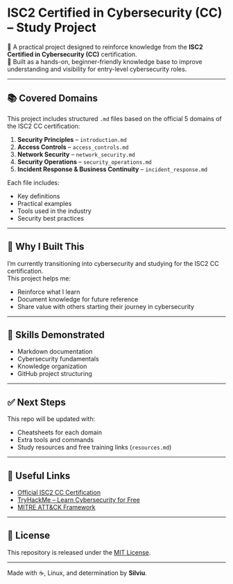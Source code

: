 # ISC2 Certified in Cybersecurity (CC) – Study Project

🚀 A practical project designed to reinforce knowledge from the **ISC2 Certified in Cybersecurity (CC)** certification.  
🎯 Built as a hands-on, beginner-friendly knowledge base to improve understanding and visibility for entry-level cybersecurity roles.

---

## 📚 Covered Domains

This project includes structured `.md` files based on the official 5 domains of the ISC2 CC certification:

1. **Security Principles** – `introduction.md`
2. **Access Controls** – `access_controls.md`
3. **Network Security** – `network_security.md`
4. **Security Operations** – `security_operations.md`
5. **Incident Response & Business Continuity** – `incident_response.md`

Each file includes:
- Key definitions
- Practical examples
- Tools used in the industry
- Security best practices

---

## 🔧 Why I Built This

I’m currently transitioning into cybersecurity and studying for the ISC2 CC certification.  
This project helps me:
- Reinforce what I learn
- Document knowledge for future reference
- Share value with others starting their journey in cybersecurity

---

## 🧠 Skills Demonstrated

- Markdown documentation
- Cybersecurity fundamentals
- Knowledge organization
- GitHub project structuring

---

## ✅ Next Steps

This repo will be updated with:
- Cheatsheets for each domain
- Extra tools and commands
- Study resources and free training links (`resources.md`)

---

## 📌 Useful Links

- [Official ISC2 CC Certification](https://www.isc2.org/Certifications/CC)
- [TryHackMe – Learn Cybersecurity for Free](https://tryhackme.com/)
- [MITRE ATT&CK Framework](https://attack.mitre.org/)

---

## 🔖 License

This repository is released under the [MIT License](LICENSE).

---

Made with ☕, Linux, and determination by **Silviu**.
